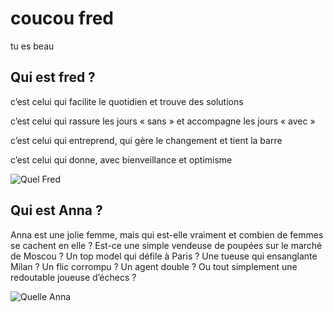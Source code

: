 # coucou fred

tu es beau

## Qui est fred ?

c’est celui qui facilite le quotidien et trouve des solutions

c’est celui qui rassure les jours « sans » et accompagne les jours « avec »

c’est celui qui entreprend, qui gère le changement et tient la barre

c’est celui qui donne, avec bienveillance et optimisme

![Quel Fred](\images\Nicolas.png)


## Qui est Anna ?

 Anna est une jolie femme, mais qui est-elle vraiment et combien de femmes se cachent en elle ? Est-ce une simple vendeuse de poupées sur le marché de Moscou ? Un top model qui défile à Paris ? Une tueuse qui ensanglante Milan ? Un flic corrompu ? Un agent double ? Ou tout simplement une redoutable joueuse d’échecs ?

 ![Quelle Anna](\images\Nicolas2.jpg)